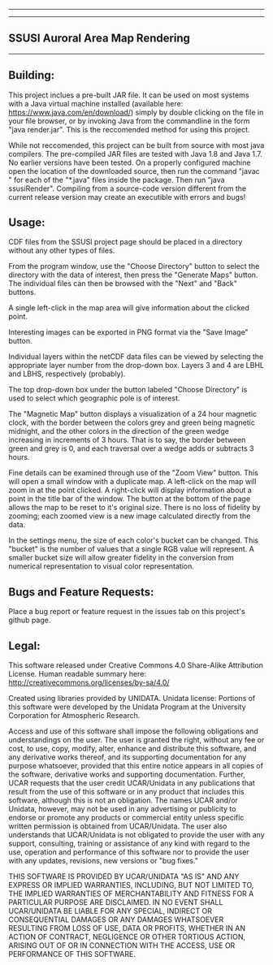 ----------------
----------------
SSUSI Auroral Area Map Rendering
----------------
----------------


Building:
----------------
This project inclues a pre-built JAR file. It can be used on most systems with a Java virtual machine installed (available here: https://www.java.com/en/download/) simply by double clicking on the file in your file browser, or by invoking Java from the commandline in the form "java render.jar". This is the reccomended method for using this project.

While not reccomended, this project can be built from source with most java compilers. The pre-compiled JAR files are tested with Java 1.8 and Java 1.7. No earlier versions have been tested. On a properly configured machine open the location of the downloaded source, then run the command "javac <filename>" for each of the "*.java" files inside the package. Then run "java ssusiRender". Compiling from a source-code version different from the current release version may create an executible with errors and bugs!

Usage:
----------------
CDF files from the SSUSI project page should be placed in a directory without any other types of files.

From the program window, use the "Choose Directory" button to select the directory with the data of interest, then press the "Generate Maps" button. The individual files can then be browsed with the "Next" and "Back" buttons. 

A single left-click in the map area will give information about the clicked point.

Interesting images can be exported in PNG format via the "Save Image" button. 

Individual layers within the netCDF data files can be viewed by selecting the appropriate layer number from the drop-down box. Layers 3 and 4 are LBHL and LBHS, respectively (probably). 

The top drop-down box under the button labeled "Choose Directory" is used to select which geographic pole is of interest. 

The "Magnetic Map" button displays a visualization of a 24 hour magnetic clock, with the border between the colors grey and green being magnetic midnight, and the other colors in the direction of the green wedge increasing in increments of 3 hours. That is to say, the border between green and grey is 0, and each traversal over a wedge adds or subtracts 3 hours.

Fine details can be examined through use of the "Zoom View" button. This will open a small window with a duplicate map. A left-click on the map will zoom in at the point clicked. A right-click will display information about a point in the title bar of the window. The button at the bottom of the page allows the map to be reset to it's original size. There is no loss of fidelity by zooming; each zoomed view is a new image calculated directly from the data.

In the settings menu, the size of each color's bucket can be changed. This "bucket" is the number of values that a single RGB value will represent. A smaller bucket size will allow greater fidelity in the conversion from numerical representation to visual color representation.

Bugs and Feature Requests:
----------------
Place a bug report or feature request in the issues tab on this project's github page.

Legal:
----------------
This software released under Creative Commons 4.0 Share-Alike Attribution License.
Human readable summary here: http://creativecommons.org/licenses/by-sa/4.0/

Created using libraries provided by UNIDATA.
Unidata license:
Portions of this software were developed by the Unidata Program at the University Corporation for Atmospheric Research.

Access and use of this software shall impose the following obligations and understandings on the user. The user is granted the right, without any fee or cost, to use, copy, modify, alter, enhance and distribute this software, and any derivative works thereof, and its supporting documentation for any purpose whatsoever, provided that this entire notice appears in all copies of the software, derivative works and supporting documentation. Further, UCAR requests that the user credit UCAR/Unidata in any publications that result from the use of this software or in any product that includes this software, although this is not an obligation. The names UCAR and/or Unidata, however, may not be used in any advertising or publicity to endorse or promote any products or commercial entity unless specific written permission is obtained from UCAR/Unidata. The user also understands that UCAR/Unidata is not obligated to provide the user with any support, consulting, training or assistance of any kind with regard to the use, operation and performance of this software nor to provide the user with any updates, revisions, new versions or "bug fixes."

THIS SOFTWARE IS PROVIDED BY UCAR/UNIDATA "AS IS" AND ANY EXPRESS OR IMPLIED WARRANTIES, INCLUDING, BUT NOT LIMITED TO, THE IMPLIED WARRANTIES OF MERCHANTABILITY AND FITNESS FOR A PARTICULAR PURPOSE ARE DISCLAIMED. IN NO EVENT SHALL UCAR/UNIDATA BE LIABLE FOR ANY SPECIAL, INDIRECT OR CONSEQUENTIAL DAMAGES OR ANY DAMAGES WHATSOEVER RESULTING FROM LOSS OF USE, DATA OR PROFITS, WHETHER IN AN ACTION OF CONTRACT, NEGLIGENCE OR OTHER TORTIOUS ACTION, ARISING OUT OF OR IN CONNECTION WITH THE ACCESS, USE OR PERFORMANCE OF THIS SOFTWARE. 
